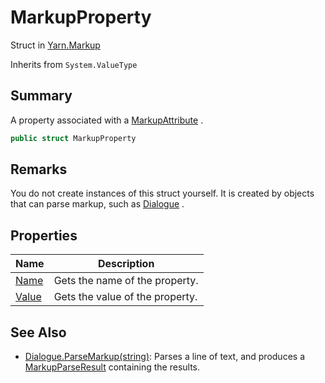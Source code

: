 # MarkupProperty

Struct in [Yarn.Markup](yarn.markup.md)

Inherits from `System.ValueType`

## Summary

A property associated with a [MarkupAttribute](yarn.markup.markupattribute.md) .

```csharp
public struct MarkupProperty
```

## Remarks

You do not create instances of this struct yourself. It is created by objects that can parse markup, such as [Dialogue](yarn.dialogue.md) .

## Properties

| Name                                         | Description                     |
| -------------------------------------------- | ------------------------------- |
| [Name](yarn.markup.markupproperty.name.md)   | Gets the name of the property.  |
| [Value](yarn.markup.markupproperty.value.md) | Gets the value of the property. |

## See Also

* [Dialogue.ParseMarkup(string)](yarn.dialogue.parsemarkup.md): Parses a line of text, and produces a [MarkupParseResult](yarn.markup.markupparseresult.md) containing the results.
